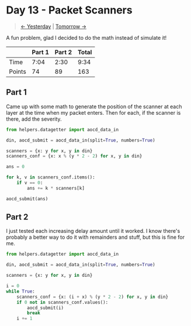 # Day 13 - Packet Scanners

> [<- Yesterday](12.md) | [Tomorrow ->](14.md)

A fun problem, glad I decided to do the math instead of simulate it!

|        | Part 1 | Part 2 | Total |
|--------|--------|--------|-------|
| Time   | 7:04   | 2:30   | 9:34  |
| Points | 74     | 89     | 163   |

## Part 1

Came up with some math to generate the position of the scanner at each layer at the time when my packet enters. Then for each, if the scanner is there, add the severity.

```python
from helpers.datagetter import aocd_data_in

din, aocd_submit = aocd_data_in(split=True, numbers=True)

scanners = {x: y for x, y in din}
scanners_conf = {x: x % (y * 2 - 2) for x, y in din}

ans = 0

for k, v in scanners_conf.items():
    if v == 0:
        ans += k * scanners[k]

aocd_submit(ans)
```

## Part 2

I just tested each increasing delay amount until it worked. I know there's probably a better way to do it with remainders and stuff, but this is fine for me.

```python
from helpers.datagetter import aocd_data_in

din, aocd_submit = aocd_data_in(split=True, numbers=True)

scanners = {x: y for x, y in din}

i = 0
while True:
    scanners_conf = {x: (i + x) % (y * 2 - 2) for x, y in din}
    if 0 not in scanners_conf.values():
        aocd_submit(i)
        break
    i += 1
```

